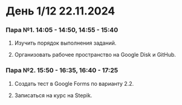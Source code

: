 # День 1/12 22.11.2024

### Пара №1. 14:05 - 14:50, 14:55 - 15:40
1. Изучить порядок выполнения заданий.

2. Организовать рабочее пространство на Google Disk и GitHub.

### Пара №2. 15:50 - 16:35, 16:40 - 17:25
1. Создать тест в Google Forms по варианту 2.2.

2. Записаться на курс на Stepik.
